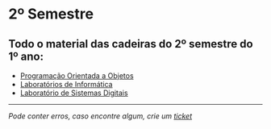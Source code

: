 # 2º Semestre
## Todo o material das cadeiras do 2º semestre do 1º ano:

- [Programação Orientada a Objetos](https://github.com/TiagoRG/uaveiro-leci/tree/master/1ano/2semestre/poo)
- [Laboratórios de Informática](https://github.com/TiagoRG/uaveiro-leci/tree/master/1ano/2semestre/labi)
- [Laboratório de Sistemas Digitais](https://github.com/TiagoRG/uaveiro-leci/tree/master/1ano/2semestre/lsd)

---
*Pode conter erros, caso encontre algum, crie um* [*ticket*](https://github.com/TiagoRG/uaveiro-leci/issues/new)